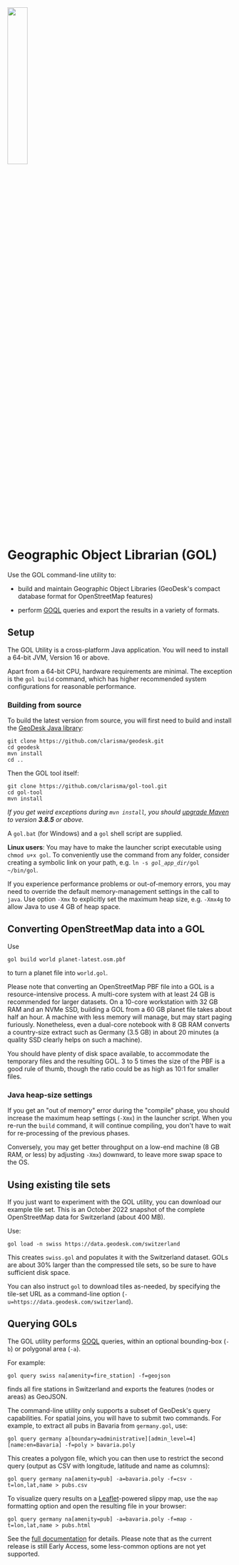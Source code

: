 <img src="https://docs.geodesk.com/img/logo2.png" width="30%">

# Geographic Object Librarian (GOL)

Use the GOL command-line utility to:

- build and maintain Geographic Object Libraries (GeoDesk's compact database format for OpenStreetMap features)
 
- perform [GOQL](http://docs.geodesk.com/goql) queries and export the results in a variety of formats.

## Setup

The GOL Utility is a cross-platform Java application. You will need to install a 64-bit JVM, Version 16 or above.

Apart from a 64-bit CPU, hardware requirements are minimal. The exception is the `gol build` command, which has higher recommended system configurations for reasonable performance.

### Building from source

To build the latest version from source, you will first need to build and install the [GeoDesk Java library](http://www.github.com/clarisma/geodesk):

```
git clone https://github.com/clarisma/geodesk.git
cd geodesk
mvn install
cd ..
```

Then the GOL tool itself:

```
git clone https://github.com/clarisma/gol-tool.git
cd gol-tool
mvn install
```

*If you get weird exceptions during `mvn install`, you should [upgrade Maven](https://maven.apache.org/download.cgi) to version **3.8.5** or above.*

A `gol.bat` (for Windows) and a `gol` shell script are supplied.

**Linux users**: You may have to make the launcher script executable using `chmod u+x gol`. To conveniently use the command from any folder, consider creating a symbolic link on your path, e.g. <code>ln -s <i>gol_app_dir</i>/gol ~/bin/gol</code>.

If you experience performance problems or out-of-memory errors, you may need to override the default memory-management settings in the call to `java`. Use option `-Xmx` to explicitly set the maximum heap size, e.g. `-Xmx4g` to allow Java to use 4 GB of heap space. 

## Converting OpenStreetMap data into a GOL

Use

```
gol build world planet-latest.osm.pbf  
```

to turn a planet file into `world.gol`.

Please note that converting an OpenStreetMap PBF file into a GOL is a resource-intensive process. A multi-core system with at least 24 GB is recommended for larger datasets. On a 10-core workstation with 32 GB RAM and an NVMe SSD, building a GOL from a 60 GB planet file takes about half an hour. A machine with less memory will manage, but may start paging furiously. Nonetheless, even a dual-core notebook with 8 GB RAM converts a country-size extract such as Germany (3.5 GB) in about 20 minutes (a quality SSD clearly helps on such a machine).

You should have plenty of disk space available, to accommodate the temporary files and the resulting GOL. 3 to 5 times the size of the PBF is a good rule of thumb, though the ratio could be as high as 10:1 for smaller files.

### Java heap-size settings

If you get an "out of memory" error during the "compile" phase, you should increase the maximum heap settings (`-Xmx`) in the launcher script. When you re-run the `build` command, it will continue compiling, you don't have to wait for re-processing of the previous phases.

Conversely, you may get better throughput on a low-end machine (8 GB RAM, or less) by adjusting `-Xmx`) downward, to leave more swap space to the OS. 

## Using existing tile sets

If you just want to experiment with the GOL utility, you can download our example tile set. This is an October 2022 snapshot of the complete OpenStreetMap data for Switzerland (about 400 MB).

Use:

```
gol load -n swiss https://data.geodesk.com/switzerland
```

This creates `swiss.gol` and populates it with the Switzerland dataset. GOLs are about 30% larger than the compressed tile sets, so be sure to have sufficient disk space.

You can also instruct `gol` to download tiles as-needed, by specifying the tile-set URL as a command-line option (`-u=https://data.geodesk.com/switzerland`).

## Querying GOLs

The GOL utility performs [GOQL](http://docs.geodesk.com/goql) queries, within an optional bounding-box (`-b`) or polygonal area (`-a`).

For example:

```
gol query swiss na[amenity=fire_station] -f=geojson
```

finds all fire stations in Switzerland and exports the features (nodes or areas) as GeoJSON.

The command-line utility only supports a subset of GeoDesk's query capabilities. For spatial joins, you will have to submit two commands. For example, to extract all pubs in Bavaria from `germany.gol`, use:

```
gol query germany a[boundary=administrative][admin_level=4][name:en=Bavaria] -f=poly > bavaria.poly
```

This creates a polygon file, which you can then use to restrict the second query (output as CSV with longitude, latitude and name as columns):

```
gol query germany na[amenity=pub] -a=bavaria.poly -f=csv -t=lon,lat,name > pubs.csv
```

To visualize query results on a [Leaflet](http://www.leafletjs.com)-powered slippy map, use the `map` formatting option and open the resulting file in your browser:

```
gol query germany na[amenity=pub] -a=bavaria.poly -f=map -t=lon,lat,name > pubs.html
```


See the [full documentation](http://docs.geodesk.com/gol/query) for details. Please note that as the current release is still Early Access, some less-common options are not yet supported.

